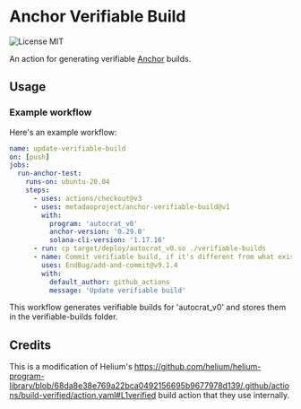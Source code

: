 # Anchor Verifiable Build

![License MIT](https://img.shields.io/badge/License-MIT-yellow.svg)

An action for generating verifiable [Anchor](https://www.anchor-lang.com/) builds.

## Usage

### Example workflow

Here's an example workflow:

```yaml
name: update-verifiable-build
on: [push]
jobs:
  run-anchor-test:
    runs-on: ubuntu-20.04
    steps:
      - uses: actions/checkout@v3
      - uses: metadaoproject/anchor-verifiable-build@v1
        with:
          program: 'autocrat_v0'
          anchor-version: '0.29.0'
          solana-cli-version: '1.17.16'
      - run: cp target/deploy/autocrat_v0.so ./verifiable-builds
      - name: Commit verifiable build, if it's different from what exists
        uses: EndBug/add-and-commit@v9.1.4
        with:
          default_author: github_actions
          message: 'Update verifiable build'
```

This workflow generates verifiable builds for 'autocrat_v0' and stores them in the verifiable-builds folder.

## Credits

This is a modification of Helium's https://github.com/helium/helium-program-library/blob/68da8e38e769a22bca0492156695b9677978d139/.github/actions/build-verified/action.yaml#L1verified build action that they use internally.
